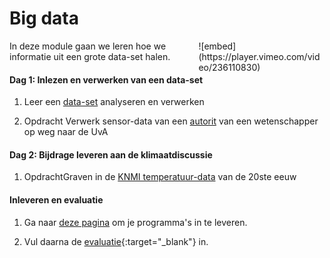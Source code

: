 # Big data

<div style="width: 40%; float:right; margin-left: 2em;">
![embed](https://player.vimeo.com/video/236110830)
</div>

In deze module gaan we leren hoe we informatie uit een grote data-set halen. 

#### Dag 1: Inlezen en verwerken van een data-set 

1. Leer een [data-set](/python/files) analyseren en verwerken

2. <span class="label label-primary">Opdracht</span> Verwerk sensor-data van een  [autorit](/bigdata/dataverwerken) van een wetenschapper op weg naar de UvA

#### Dag 2: Bijdrage leveren aan de klimaatdiscussie

1. <span class="label label-primary">Opdracht</span>Graven in de [KNMI temperatuur-data](/bigdata/klimaatdiscussie) van de 20ste eeuw

#### Inleveren en evaluatie

1. Ga naar [deze pagina](/big-data/submit) om je programma's in te leveren.

2. Vul daarna de [evaluatie](){:target="_blank"} in.
